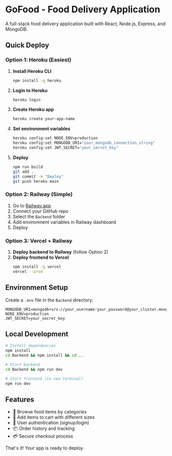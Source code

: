 # GoFood - Food Delivery Application

A full-stack food delivery application built with React, Node.js, Express, and MongoDB.

## Quick Deploy

### Option 1: Heroku (Easiest)

1. **Install Heroku CLI**
   ```bash
   npm install -g heroku
   ```

2. **Login to Heroku**
   ```bash
   heroku login
   ```

3. **Create Heroku app**
   ```bash
   heroku create your-app-name
   ```

4. **Set environment variables**
   ```bash
   heroku config:set NODE_ENV=production
   heroku config:set MONGODB_URI="your_mongodb_connection_string"
   heroku config:set JWT_SECRET="your_secret_key"
   ```

5. **Deploy**
   ```bash
   npm run build
   git add .
   git commit -m "Deploy"
   git push heroku main
   ```

### Option 2: Railway (Simple)

1. Go to [Railway.app](https://railway.app/)
2. Connect your GitHub repo
3. Select the `Backend` folder
4. Add environment variables in Railway dashboard
5. Deploy

### Option 3: Vercel + Railway

1. **Deploy backend to Railway** (follow Option 2)
2. **Deploy frontend to Vercel**
   ```bash
   npm install -g vercel
   vercel --prod
   ```

## Environment Setup

Create a `.env` file in the `Backend` directory:

```env
MONGODB_URI=mongodb+srv://your_username:your_password@your_cluster.mongodb.net/GoFood
NODE_ENV=production
JWT_SECRET=your_secret_key
```

## Local Development

```bash
# Install dependencies
npm install
cd Backend && npm install && cd ..

# Start backend
cd Backend && npm run dev

# Start frontend (in new terminal)
npm run dev
```

## Features

- 🍕 Browse food items by categories
- 🛒 Add items to cart with different sizes
- 👤 User authentication (signup/login)
- 📦 Order history and tracking
- 💳 Secure checkout process

That's it! Your app is ready to deploy.
